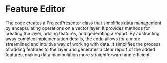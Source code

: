 ﻿
# Feature Editor

The code creates a ProjectPresenter class that simplifies data management by encapsulating operations on a vector layer. It provides methods for creating the layer, adding features, and generating a report. By abstracting away complex implementation details, the code allows for a more streamlined and intuitive way of working with data.
It simplifies the process of adding features to the layer and generates a clear report of the added features, making data manipulation more straightforward and efficient.